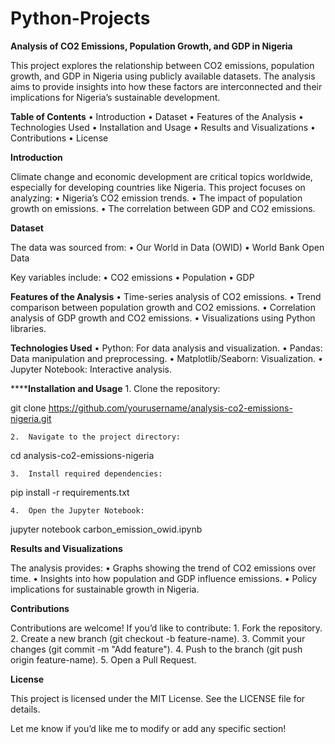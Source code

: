 # Python-Projects
**Analysis of CO2 Emissions, Population Growth, and GDP in Nigeria**

This project explores the relationship between CO2 emissions, population growth, and GDP in Nigeria using publicly available datasets. The analysis aims to provide insights into how these factors are interconnected and their implications for Nigeria’s sustainable development.

**Table of Contents**
	•	Introduction
	•	Dataset
	•	Features of the Analysis
	•	Technologies Used
	•	Installation and Usage
	•	Results and Visualizations
	•	Contributions
	•	License

**Introduction**

Climate change and economic development are critical topics worldwide, especially for developing countries like Nigeria. This project focuses on analyzing:
	•	Nigeria’s CO2 emission trends.
	•	The impact of population growth on emissions.
	•	The correlation between GDP and CO2 emissions.

**Dataset**

The data was sourced from:
	•	Our World in Data (OWID)
	•	World Bank Open Data

Key variables include:
	•	CO2 emissions
	•	Population 
	•	GDP 

**Features of the Analysis**
	•	Time-series analysis of CO2 emissions.
	•	Trend comparison between population growth and CO2 emissions.
	•	Correlation analysis of GDP growth and CO2 emissions.
	•	Visualizations using Python libraries.

**Technologies Used**
	•	Python: For data analysis and visualization.
	•	Pandas: Data manipulation and preprocessing.
	•	Matplotlib/Seaborn: Visualization.
	•	Jupyter Notebook: Interactive analysis.

******Installation and Usage**
	1.	Clone the repository:

git clone https://github.com/yourusername/analysis-co2-emissions-nigeria.git


	2.	Navigate to the project directory:

cd analysis-co2-emissions-nigeria


	3.	Install required dependencies:

pip install -r requirements.txt


	4.	Open the Jupyter Notebook:

jupyter notebook carbon_emission_owid.ipynb



**Results and Visualizations**

The analysis provides:
	•	Graphs showing the trend of CO2 emissions over time.
	•	Insights into how population and GDP influence emissions.
	•	Policy implications for sustainable growth in Nigeria.

**Contributions**

Contributions are welcome! If you’d like to contribute:
	1.	Fork the repository.
	2.	Create a new branch (git checkout -b feature-name).
	3.	Commit your changes (git commit -m "Add feature").
	4.	Push to the branch (git push origin feature-name).
	5.	Open a Pull Request.

**License**

This project is licensed under the MIT License. See the LICENSE file for details.

Let me know if you’d like me to modify or add any specific section!
